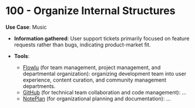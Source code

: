 # 100 - Organize Internal Structures

**Use Case**: Music

* **Information gathered**: User support tickets primarily focused on feature requests rather than bugs, indicating product-market fit.

* **Tools**: 

  - [Flowlu](https://www.flowlu.com/) (for team management, project management, and departmental organization): organizing development team into user experience, content curation, and community management departments.
  - [GitHub](https://github.com/) (for technical team collaboration and code management): ...
  - [NotePlan](https://app.noteplan.co/) (for organizational planning and documentation): ...  

